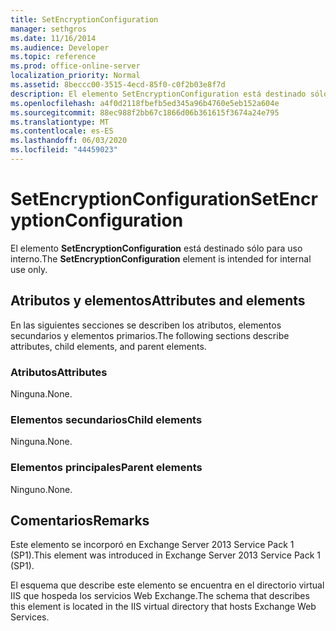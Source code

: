 ```yaml
---
title: SetEncryptionConfiguration
manager: sethgros
ms.date: 11/16/2014
ms.audience: Developer
ms.topic: reference
ms.prod: office-online-server
localization_priority: Normal
ms.assetid: 8beccc00-3515-4ecd-85f0-c0f2b03e8f7d
description: El elemento SetEncryptionConfiguration está destinado sólo para uso interno.
ms.openlocfilehash: a4f0d2118fbefb5ed345a96b4760e5eb152a604e
ms.sourcegitcommit: 88ec988f2bb67c1866d06b361615f3674a24e795
ms.translationtype: MT
ms.contentlocale: es-ES
ms.lasthandoff: 06/03/2020
ms.locfileid: "44459023"
---
```

# <a name="setencryptionconfiguration"></a><span data-ttu-id="472eb-103">SetEncryptionConfiguration</span><span class="sxs-lookup"><span data-stu-id="472eb-103">SetEncryptionConfiguration</span></span>

<span data-ttu-id="472eb-104">El elemento **SetEncryptionConfiguration** está destinado sólo para uso interno.</span><span class="sxs-lookup"><span data-stu-id="472eb-104">The **SetEncryptionConfiguration** element is intended for internal use only.</span></span> 

## <a name="attributes-and-elements"></a><span data-ttu-id="472eb-105">Atributos y elementos</span><span class="sxs-lookup"><span data-stu-id="472eb-105">Attributes and elements</span></span>

<span data-ttu-id="472eb-106">En las siguientes secciones se describen los atributos, elementos secundarios y elementos primarios.</span><span class="sxs-lookup"><span data-stu-id="472eb-106">The following sections describe attributes, child elements, and parent elements.</span></span>
  
### <a name="attributes"></a><span data-ttu-id="472eb-107">Atributos</span><span class="sxs-lookup"><span data-stu-id="472eb-107">Attributes</span></span>

<span data-ttu-id="472eb-108">Ninguna.</span><span class="sxs-lookup"><span data-stu-id="472eb-108">None.</span></span>
  
### <a name="child-elements"></a><span data-ttu-id="472eb-109">Elementos secundarios</span><span class="sxs-lookup"><span data-stu-id="472eb-109">Child elements</span></span>

<span data-ttu-id="472eb-110">Ninguna.</span><span class="sxs-lookup"><span data-stu-id="472eb-110">None.</span></span>
  
### <a name="parent-elements"></a><span data-ttu-id="472eb-111">Elementos principales</span><span class="sxs-lookup"><span data-stu-id="472eb-111">Parent elements</span></span>

<span data-ttu-id="472eb-112">Ninguno.</span><span class="sxs-lookup"><span data-stu-id="472eb-112">None.</span></span>
  
## <a name="remarks"></a><span data-ttu-id="472eb-113">Comentarios</span><span class="sxs-lookup"><span data-stu-id="472eb-113">Remarks</span></span>

<span data-ttu-id="472eb-114">Este elemento se incorporó en Exchange Server 2013 Service Pack 1 (SP1).</span><span class="sxs-lookup"><span data-stu-id="472eb-114">This element was introduced in Exchange Server 2013 Service Pack 1 (SP1).</span></span>
  
<span data-ttu-id="472eb-115">El esquema que describe este elemento se encuentra en el directorio virtual IIS que hospeda los servicios Web Exchange.</span><span class="sxs-lookup"><span data-stu-id="472eb-115">The schema that describes this element is located in the IIS virtual directory that hosts Exchange Web Services.</span></span>
  

